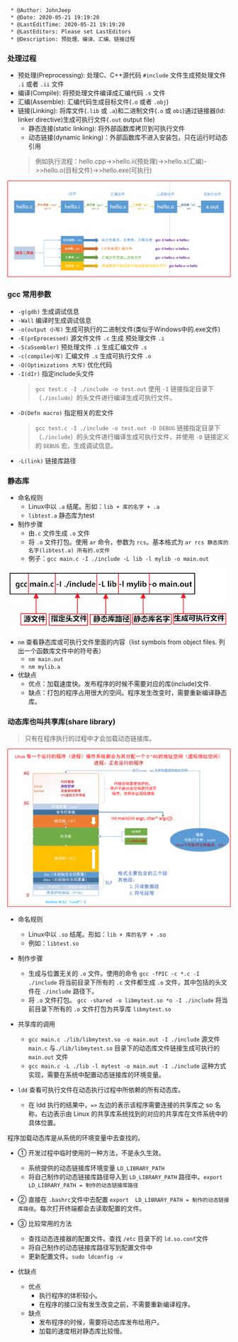```
 * @Author: JohnJeep
 * @Date: 2020-05-21 19:19:20
 * @LastEditTime: 2020-05-21 19:19:20
 * @LastEditors: Please set LastEditors
 * @Description: 预处理、编译、汇编、链接过程
```
### 处理过程
- 预处理(Preprocessing): 处理C、C++源代码 `#include` 文件生成预处理文件 `.i` 或者 `.ii` 文件
- 编译(Compile): 将预处理文件编译成汇编代码 `.s` 文件
- 汇编(Assemble): 汇编代码生成目标文件(`.o` 或者 `.obj`)
- 链接(Linking): 将库文件(`.lib` 或 `.a`)和二进制文件(`.o` 或 `obi`)通过链接器(ld: linker directive)生成可执行文件(`.out`  output file)
  - 静态连接(static linking): 将外部函数库拷贝到可执行文件
  - 动态链接(dynamic linking)：外部函数库不进入安装包，只在运行时动态引用
  > 例如执行流程：hello.cpp->>hello.ii(预处理)->>hello.s(汇编)->>hello.o(目标文件)->>hello.exe(可执行)
<center><img src="./pictures/gcc编译的四个阶段.png"></center>


### gcc 常用参数
- `-g(gdb)` 生成调试信息
- `-Wall`   编译时生成调试信息
- `-o(output 小写)` 生成可执行的二进制文件(类似于Windows中的.exe文件)
- `-E(prEprocessed)`      源文件文件 `.c` 生成 预处理文件 `.i`
- `-S(aSsembler)`      预处理文件 `.i` 生成汇编文件 `.s`
- `-c(compile小写)` 汇编文件 `.s` 生成可执行文件 `.o` 
- `-O(Optimizations 大写)` 优化代码
- `-I(dIr)`      指定include头文件
  > `gcc test.c -I ./include -o test.out`  使用 `-I` 链接指定目录下（`./include`）的头文件进行编译生成可执行文件。
- `-D(Defn macro)`      指定相关的宏文件
  > `gcc test.c -I ./include -o test.out -D DEBUG`  链接指定目录下（`./include`）的头文件进行编译生成可执行文件，并使用 `-D` 链接定义的 `DEBUG` 宏，生成调试信息。
- `-L(link)` 链接库路径


### 静态库
- 命名规则
  - Linux中以 `.a` 结尾。形如：`lib + 库的名字 + .a` 
  - `libtest.a` 静态库为test
- 制作步骤
  - 由`.c` 文件生成 `.o` 文件
  - 将 `.o` 文件打包。使用 `ar` 命令，参数为 `rcs`。基本格式为  `ar rcs 静态库的名字(libtest.a) 所有的.o文件 `
  - 例子：`gcc main.c -I ./include -L lib -l mylib -o main.out`
<center><img src="./pictures/静态库.png"></center>


- `nm` 查看静态库或可执行文件里面的内容（list symbols from object files. 列出一个函数库文件中的符号表）
  - `nm main.out`
  - `nm mylib.a` 
- 优缺点
  - 优点：加载速度快。发布程序的时候不需要对应的库(include)文件.
  - 缺点：打包的程序占用很大的空间。程序发生改变时，需要重新编译静态库。


### 动态库也叫共享库(share library)
> 只有在程序执行的过程中才会加载动态链接库。
<center><img src="./pictures/虚拟地址空间.png"></center>


- 命名规则
  - Linux中以 `.so` 结尾。形如：`lib + 库的名字 + .so`
  - 例如：`libtest.so`
- 制作步骤
  - 生成与位置无关的 `.o` 文件。使用的命令 `gcc -fPIC -c *.c -I ./include`  将当前目录下所有的 `.c` 文件都生成 `.o` 文件，其中包括的头文件在 `./include` 路径下。
  - 将 `.o` 文件打包。 `gcc -shared -o libmytest.so *o -I ./include`  将当前目录下所有的 `.o` 文件打包为共享库 `libmytest.so`


- 共享库的调用
  - `gcc main.c ./lib/libmytest.so -o main.out -I ./include`  源文件 ` main.c` 与`./lib/libmytest.so` 目录下的动态库文件链接生成可执行的 `main.out` 文件
  - `gcc main.c -L ./lib -l mytest -o main.out -I ./include`    这种方式实现，需要在系统中配置动态链接库的环境变量。


- `ldd` 查看可执行文件在动态执行过程中所依赖的所有动态库。
  - 在 ldd 执行的结果中，`=>` 左边的表示该程序需要连接的共享库之 so 名称，右边表示由 Linux 的共享库系统找到的对应的共享库在文件系统中的具体位置。


程序加载动态库是从系统的环境变量中去查找的。
- ① 开发过程中临时使用的一种方法，不是永久生效。
  - 系统提供的动态链接库环境变量 `LD_LIBRARY_PATH`
  - 将自己制作的动态链接库路径导入到 `LD_LIBRARY_PATH` 路径中。`export  LD_LIBRARY_PATH = 制作的动态链接库路径`
- ② 直接在 `.bashrc`文件中去配置 `export  LD_LIBRARY_PATH = 制作的动态链接库路径`。每次打开终端都会去读取配置的文件。
- ③ 比较常用的方法 
  - 查找动态连接器的配置文件。查找 `/etc` 目录下的 `ld.so.conf`文件
  - 将自己制作的动态链接库路径写到配置文件中
  - 更新配置文件。`sudo ldconfig -v`


- 优缺点
  - 优点
    - 执行程序的体积较小。
    - 在程序的接口没有发生改变之前，不需要重新编译程序。 
  - 缺点 
    - 发布程序的时候，需要将动态库发布给用户。
    - 加载的速度相对静态库比较慢。 
